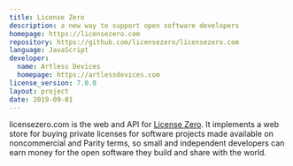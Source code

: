 ```yaml
---
title: License Zero
description: a new way to support open software developers
homepage: https://licensezero.com
repository: https://github.com/licensezero/licensezero.com
language: JavaScript
developer:
  name: Artless Devices
  homepage: https://artlessdevices.com
license_version: 7.0.0
layout: project
date: 2019-09-01
---
```


licensezero.com is the web and API for [License Zero](https://licensezero.com).  It implements a web store for buying private licenses for software projects made available on noncommercial and Parity terms, so small and independent developers can earn money for the open software they build and share with the world.
